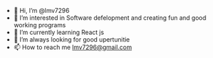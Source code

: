 - 👋 Hi, I’m @lmv7296
- 👀 I’m interested in Software defelopment and creating fun and good working programs
- 🌱 I’m currently learning React js 
- 💞️ I’m always looking for good upertunitie
- 📫 How to reach me lmv7296@gmail.com

<!---
lmv7296/lmv7296 is a ✨ special ✨ repository because its `README.md` (this file) appears on your GitHub profile.
You can click the Preview link to take a look at your changes.
--->
